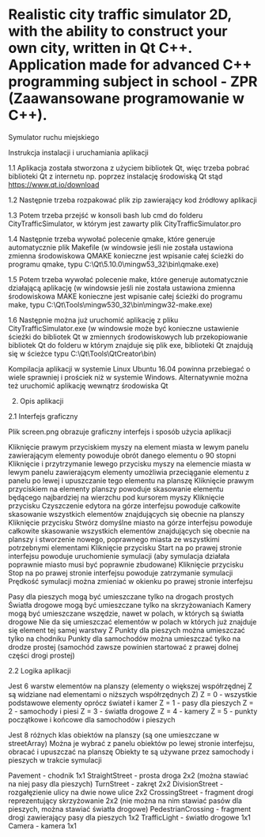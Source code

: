 # Realistic city traffic simulator 2D, with the ability to construct your own city, written in Qt C++. Application made for advanced C++ programming subject in school - ZPR (Zaawansowane programowanie w C++).

Symulator ruchu miejskiego

Instrukcja instalacji i uruchamiania aplikacji

1.1 Aplikacja została stworzona z użyciem bibliotek Qt, więc trzeba pobrać biblioteki Qt z internetu
np. poprzez instalację środowiską Qt stąd https://www.qt.io/download

1.2 Następnie trzeba rozpakować plik zip zawierający kod źródłowy aplikacji

1.3 Potem trzeba przejść w konsoli bash lub cmd do folderu CityTrafficSimulator, w którym jest zawarty plik CityTrafficSimulator.pro

1.4 Następnie trzeba wywołać polecenie qmake, które generuje automatycznie plik Makefile
(w windowsie jeśli nie została ustawiona zmienna środowiskowa QMAKE konieczne jest wpisanie całej ścieżki do programu qmake,
typu C:\Qt\5.10.0\mingw53_32\bin\qmake.exe)

1.5 Potem trzeba wywołać polecenie make, które generuje automatycznie działającą aplikację
(w windowsie jeśli nie została ustawiona zmienna środowiskowa MAKE konieczne jest wpisanie całej ścieżki do programu make,
typu C:\Qt\Tools\mingw530_32\bin\mingw32-make.exe)

1.6 Następnie można już uruchomić aplikację z pliku CityTrafficSimulator.exe
(w windowsie może być konieczne ustawienie ścieżki do bibliotek Qt w zmiennych środowiskowych
lub przekopiowanie bibliotek Qt do folderu w którym znajduje się plik exe,
biblioteki Qt znajdują się w ścieżce typu C:\Qt\Tools\QtCreator\bin)

Kompilacja aplikacji w systemie Linux Ubuntu 16.04 powinna przebiegać o wiele sprawniej i prościek niż w systemie Windows. Alternatywnie można też uruchomić aplikację wewnątrz środowiska Qt

2. Opis aplikacji

2.1 Interfejs graficzny

Plik screen.png obrazuje graficzny interfejs i sposób użycia aplikacji

Kliknięcie prawym przyciskiem myszy na element miasta w lewym panelu zawierającym elementy
powoduje obrót danego elementu o 90 stopni
Kliknięcie i przytrzymanie lewego przycisku myszy na elemencie miasta w lewym panelu zawierającym elementy
umożliwia przeciąganie elementu z panelu po lewej i upuszczanie tego elementu na planszę
Kliknięcie prawym przyciskiem na elementy planszy
powoduje skasowanie elementu będącego najbardziej na wierzchu pod kursorem myszy
Kliknięcie przycisku Czyszczenie edytora na górze interfejsu
powoduje całkowite skasowanie wszystkich elementów znajdujących się obecnie na planszy
Kliknięcie przycisku Stwórz domyślne miasto na górze interfejsu
powoduje całkowite skasowanie wszystkich elementów znajdujących się obecnie na planszy
i stworzenie nowego, poprawnego miasta ze wszystkimi potrzebnymi elementami
Kliknięcie przycisku Start na po prawej stronie interfejsu
powoduje uruchomienie symulacji (aby symulacja działała poprawnie miasto musi być poprawnie zbudowane)
Kliknięcie przycisku Stop na po prawej stronie interfejsu
powoduje zatrzymanie symulacji
Prędkość symulacji można zmieniać w okienku po prawej stronie interfejsu

Pasy dla pieszych mogą być umieszczane tylko na drogach prostych
Światła drogowe mogą być umieszczane tylko na skrzyżowaniach
Kamery mogą być umieszczane wszędzie, nawet w polach, w których są światła drogowe
Nie da się umieszczać elementów w polach w których już znajduje się element tej samej warstwy Z
Punkty dla pieszych można umieszczać tylko na chodniku
Punkty dla samochodów można umieszczać tylko na drodze prostej
(samochód zawsze powinien startować z prawej dolnej części drogi prostej)

2.2 Logika aplikacji

Jest 6 warstw elementów na planszy (elementy o większej współrzędnej Z są widziane nad elementami o niższych współrzędnych Z)
Z = 0 - wszystkie podstawowe elementy oprócz świateł i kamer
Z = 1 - pasy dla pieszych
Z = 2 - samochody i piesi
Z = 3 - światła drogowe
Z = 4 - kamery
Z = 5 - punkty początkowe i końcowe dla samochodów i pieszych

Jest 8 różnych klas obiektów na planszy (są one umieszczane w streetArray)
Można je wybrać z panelu obiektów po lewej stronie interfejsu, obracać i upuszczać na planszę
Obiekty te są używane przez samochody i pieszych w trakcie symulacji

Pavement - chodnik 1x1
StraightStreet - prosta droga 2x2 (można stawiać na niej pasy dla pieszych)
TurnStreet - zakręt 2x2
DivisionStreet - rozgałęzienie ulicy na dwie nowe ulice 2x2
CrossingStreet - fragment drogi reprezentujący skrzyżowanie 2x2
(nie można na nim stawiać pasów dla pieszych, można stawiać światła drogowe)
PedestrianCrossing - fragment drogi zawierający pasy dla pieszych 1x2
TrafficLight - światło drogowe 1x1
Camera - kamera 1x1























